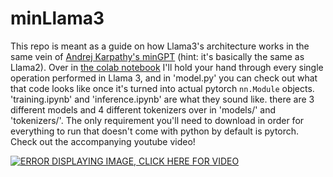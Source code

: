 # minLlama3

This repo is meant as a guide on how Llama3's architecture works in the same vein of [Andrej Karpathy's minGPT](https://www.youtube.com/watch?v=kCc8FmEb1nY) (hint: it's basically the same as Llama2). Over in [the colab notebook](https://colab.research.google.com/drive/10BKvPomnVVZw7UAT3wOaaPBdvfMEvOOY?usp=sharing) I'll hold your hand through every single operation performed in Llama 3, and in 'model.py' you can check out what that code looks like once it's turned into actual pytorch `nn.Module` objects. 'training.ipynb' and 'inference.ipynb' are what they sound like. there are 3 different models and 4 different tokenizers over in 'models/' and 'tokenizers/'. The only requirement you'll need to download in order for everything to run that doesn't come with python by default is pytorch. Check out the accompanying youtube video!

[![ERROR DISPLAYING IMAGE, CLICK HERE FOR VIDEO](https://img.youtube.com/vi/K9Rdc848EBs/0.jpg)](https://www.youtube.com/watch?v=K9Rdc848EBs)